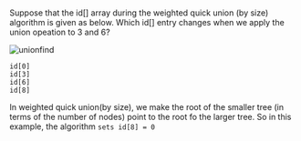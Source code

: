 ###

Suppose that the id[] array during the weighted quick union (by size) algorithm is given as below.
Which id[] entry changes when we apply the union opeation to 3 and 6?

![unionfind](https://cloud.githubusercontent.com/assets/5623445/23068458/c110846c-f4f1-11e6-9900-24a04efcbde3.PNG)

```
id[0]
id[3]
id[6]
id[8]
```

In weighted quick union(by size), we make the root of the smaller tree (in terms of the number of nodes) point to the root fo the larger tree. So in this example, the algorithm `sets id[8] = 0`
